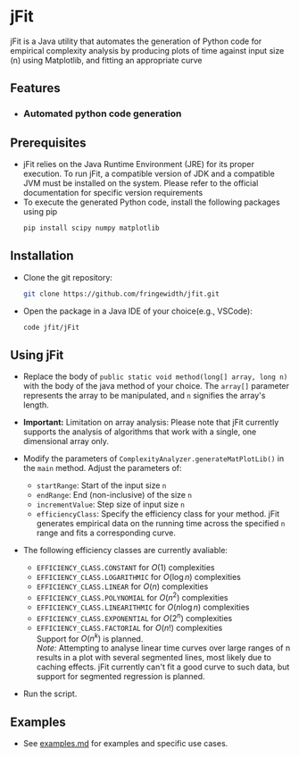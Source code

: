 # jFit
jFit is a Java utility that automates the generation of Python code for empirical complexity analysis by producing plots of time against input size (n) using Matplotlib, and fitting an appropriate curve

## Features
- ### Automated python code generation

## Prerequisites
- jFit relies on the Java Runtime Environment (JRE) for its proper execution. To run jFit, a compatible version of JDK and a compatible JVM must be installed on the system. Please refer to the official documentation for specific version requirements
- To execute the generated Python code, install the following packages using pip
    ```sh
    pip install scipy numpy matplotlib
    ```

## Installation
- Clone the git repository:
    ```sh
    git clone https://github.com/fringewidth/jfit.git
    ```
- Open the package in a Java IDE of your choice(e.g., VSCode):
    ```sh
    code jfit/jFit
    ```

## Using jFit
- Replace the body of ```public static void method(long[] array, long n)``` with the body of the java method of your choice. The ```array[]``` parameter represents the array to be manipulated, and ```n``` signifies the array's length.

- **Important:** Limitation on array analysis:
Please note that jFit currently supports the analysis of algorithms that work with a single, one dimensional array only.
- Modify the parameters of ```ComplexityAnalyzer.generateMatPlotLib()``` in the ```main``` method. Adjust the parameters of:
    - ```startRange```: Start of the input size `n`
    - ```endRange```: End (non-inclusive) of the size `n`
    - ```incrementValue```: Step size of input size `n`
    - ```efficiencyClass```: Specify the efficiency class for your method. jFit generates empirical data on the running time across the specified `n` range and fits a corresponding curve.

- The following efficiency classes are currently avaliable:
    - ```EFFICIENCY_CLASS.CONSTANT``` for $O(1)$ complexities
    - ```EFFICIENCY_CLASS.LOGARITHMIC``` for $O(\log n)$ complexities
    - ```EFFICIENCY_CLASS.LINEAR``` for $O(n)$ complexities
    - ```EFFICIENCY_CLASS.POLYNOMIAL``` for $O(n^2)$ complexities
    - ```EFFICIENCY_CLASS.LINEARITHMIC``` for $O(n\log n)$ complexities
    - ```EFFICIENCY_CLASS.EXPONENTIAL``` for $O(2^n)$ complexities
    - ```EFFICIENCY_CLASS.FACTORIAL``` for $O(n!)$ complexities<br>
    Support for $O(n^k)$ is planned. <br>
*Note:* Attempting to analyse linear time curves over large ranges of n results in a plot with several segmented lines, most likely due to caching effects. jFit currently can't fit a good curve to such data, but support for segmented regression is planned.

- Run the script.

## Examples
- See [examples.md](./examples.md) for examples and specific use cases.